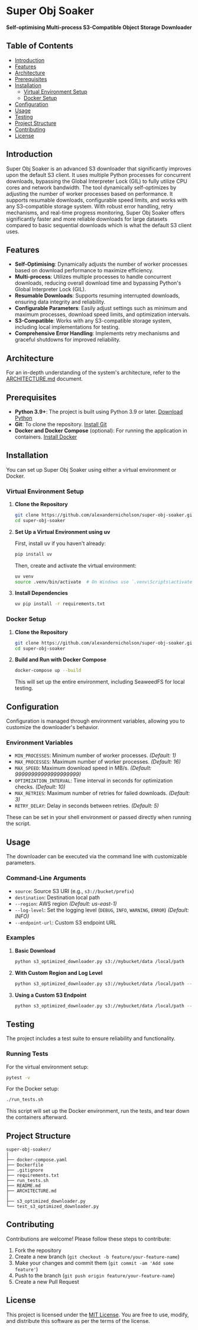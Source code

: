 # Super Obj Soaker

**Self-optimising Multi-process S3-Compatible Object Storage Downloader**

## Table of Contents

- [Introduction](#introduction)
- [Features](#features)
- [Architecture](#architecture)
- [Prerequisites](#prerequisites)
- [Installation](#installation)
  - [Virtual Environment Setup](#virtual-environment-setup)
  - [Docker Setup](#docker-setup)
- [Configuration](#configuration)
- [Usage](#usage)
- [Testing](#testing)
- [Project Structure](#project-structure)
- [Contributing](#contributing)
- [License](#license)

## Introduction

Super Obj Soaker is an advanced S3 downloader that significantly improves upon the default S3 client. It uses multiple Python processes for concurrent downloads, bypassing the Global Interpreter Lock (GIL) to fully utilize CPU cores and network bandwidth. The tool dynamically self-optimizes by adjusting the number of worker processes based on performance. It supports resumable downloads, configurable speed limits, and works with any S3-compatible storage system. With robust error handling, retry mechanisms, and real-time progress monitoring, Super Obj Soaker offers significantly faster and more reliable downloads for large datasets compared to basic sequential downloads which is what the default S3 client uses.

## Features

- **Self-Optimising**: Dynamically adjusts the number of worker processes based on download performance to maximize efficiency.
- **Multi-process**: Utilizes multiple processes to handle concurrent downloads, reducing overall download time and bypassing Python's Global Interpreter Lock (GIL).
- **Resumable Downloads**: Supports resuming interrupted downloads, ensuring data integrity and reliability.
- **Configurable Parameters**: Easily adjust settings such as minimum and maximum processes, download speed limits, and optimization intervals.
- **S3-Compatible**: Works with any S3-compatible storage system, including local implementations for testing.
- **Comprehensive Error Handling**: Implements retry mechanisms and graceful shutdowns for improved reliability.

## Architecture

For an in-depth understanding of the system's architecture, refer to the [ARCHITECTURE.md](ARCHITECTURE.md) document.

## Prerequisites

- **Python 3.9+**: The project is built using Python 3.9 or later. [Download Python](https://www.python.org/downloads/)
- **Git**: To clone the repository. [Install Git](https://git-scm.com/downloads)
- **Docker and Docker Compose** (optional): For running the application in containers. [Install Docker](https://docs.docker.com/get-docker/)

## Installation

You can set up Super Obj Soaker using either a virtual environment or Docker.

### Virtual Environment Setup

1. **Clone the Repository**

   ```bash
   git clone https://github.com/alexandernicholson/super-obj-soaker.git
   cd super-obj-soaker
   ```

2. **Set Up a Virtual Environment using uv**

   First, install uv if you haven't already:

   ```bash
   pip install uv
   ```

   Then, create and activate the virtual environment:

   ```bash
   uv venv
   source .venv/bin/activate  # On Windows use `.venv\Scripts\activate`
   ```

3. **Install Dependencies**

   ```bash
   uv pip install -r requirements.txt
   ```

### Docker Setup

1. **Clone the Repository**

   ```bash
   git clone https://github.com/alexandernicholson/super-obj-soaker.git
   cd super-obj-soaker
   ```

2. **Build and Run with Docker Compose**

   ```bash
   docker-compose up --build
   ```

   This will set up the entire environment, including SeaweedFS for local testing.

## Configuration

Configuration is managed through environment variables, allowing you to customize the downloader's behavior.

### Environment Variables

- `MIN_PROCESSES`: Minimum number of worker processes. *(Default: 1)*
- `MAX_PROCESSES`: Maximum number of worker processes. *(Default: 16)*
- `MAX_SPEED`: Maximum download speed in MB/s. *(Default: 99999999999999999999)*
- `OPTIMIZATION_INTERVAL`: Time interval in seconds for optimization checks. *(Default: 10)*
- `MAX_RETRIES`: Maximum number of retries for failed downloads. *(Default: 3)*
- `RETRY_DELAY`: Delay in seconds between retries. *(Default: 5)*

These can be set in your shell environment or passed directly when running the script.

## Usage

The downloader can be executed via the command line with customizable parameters.

### Command-Line Arguments

- `source`: Source S3 URI (e.g., `s3://bucket/prefix`)
- `destination`: Destination local path
- `--region`: AWS region *(Default: us-east-1)*
- `--log-level`: Set the logging level (`DEBUG`, `INFO`, `WARNING`, `ERROR`) *(Default: INFO)*
- `--endpoint-url`: Custom S3 endpoint URL

### Examples

1. **Basic Download**

   ```bash
   python s3_optimized_downloader.py s3://mybucket/data /local/path
   ```

2. **With Custom Region and Log Level**

   ```bash
   python s3_optimized_downloader.py s3://mybucket/data /local/path --region us-west-2 --log-level DEBUG
   ```

3. **Using a Custom S3 Endpoint**

   ```bash
   python s3_optimized_downloader.py s3://mybucket/data /local/path --endpoint-url http://localhost:8333
   ```

## Testing

The project includes a test suite to ensure reliability and functionality.

### Running Tests

For the virtual environment setup:

```bash
pytest -v
```

For the Docker setup:

```bash
./run_tests.sh
```

This script will set up the Docker environment, run the tests, and tear down the containers afterward.

## Project Structure

```
super-obj-soaker/
│
├── docker-compose.yaml
├── Dockerfile
├── .gitignore
├── requirements.txt
├── run_tests.sh
├── README.md
├── ARCHITECTURE.md
│
├── s3_optimized_downloader.py
└── test_s3_optimized_downloader.py
```

## Contributing

Contributions are welcome! Please follow these steps to contribute:

1. Fork the repository
2. Create a new branch (`git checkout -b feature/your-feature-name`)
3. Make your changes and commit them (`git commit -am 'Add some feature'`)
4. Push to the branch (`git push origin feature/your-feature-name`)
5. Create a new Pull Request

## License

This project is licensed under the [MIT License](LICENSE). You are free to use, modify, and distribute this software as per the terms of the license.
